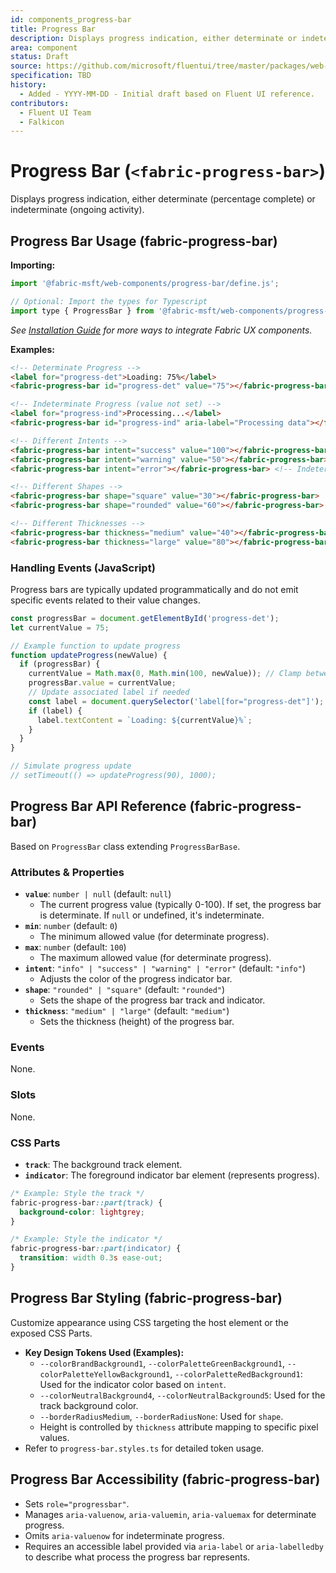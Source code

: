 ```yaml
---
id: components_progress-bar
title: Progress Bar
description: Displays progress indication, either determinate or indeterminate.
area: component
status: Draft
source: https://github.com/microsoft/fluentui/tree/master/packages/web-components/src/progress-bar
specification: TBD
history:
  - Added - YYYY-MM-DD - Initial draft based on Fluent UI reference.
contributors:
  - Fluent UI Team
  - Falkicon
---
```


# Progress Bar (`<fabric-progress-bar>`)

<!-- BEGIN-SECTION: Progress Bar Overview -->
Displays progress indication, either determinate (percentage complete) or indeterminate (ongoing activity).
<!-- END-SECTION: Progress Bar Overview -->

<!-- BEGIN-SECTION: Progress Bar Usage -->
## Progress Bar Usage (fabric-progress-bar)

**Importing:**

```javascript
import '@fabric-msft/web-components/progress-bar/define.js';

// Optional: Import the types for Typescript
import type { ProgressBar } from '@fabric-msft/web-components/progress-bar';
```

*See [Installation Guide](../../guides/installation.md) for more ways to integrate Fabric UX components.*

**Examples:**

```html
<!-- Determinate Progress -->
<label for="progress-det">Loading: 75%</label>
<fabric-progress-bar id="progress-det" value="75"></fabric-progress-bar>

<!-- Indeterminate Progress (value not set) -->
<label for="progress-ind">Processing...</label>
<fabric-progress-bar id="progress-ind" aria-label="Processing data"></fabric-progress-bar>

<!-- Different Intents -->
<fabric-progress-bar intent="success" value="100"></fabric-progress-bar>
<fabric-progress-bar intent="warning" value="50"></fabric-progress-bar>
<fabric-progress-bar intent="error"></fabric-progress-bar> <!-- Indeterminate Error -->

<!-- Different Shapes -->
<fabric-progress-bar shape="square" value="30"></fabric-progress-bar>
<fabric-progress-bar shape="rounded" value="60"></fabric-progress-bar> <!-- Default -->

<!-- Different Thicknesses -->
<fabric-progress-bar thickness="medium" value="40"></fabric-progress-bar> <!-- Default -->
<fabric-progress-bar thickness="large" value="80"></fabric-progress-bar>
```

### Handling Events (JavaScript)

Progress bars are typically updated programmatically and do not emit specific events related to their value changes.

```javascript
const progressBar = document.getElementById('progress-det');
let currentValue = 75;

// Example function to update progress
function updateProgress(newValue) {
  if (progressBar) {
    currentValue = Math.max(0, Math.min(100, newValue)); // Clamp between 0-100
    progressBar.value = currentValue;
    // Update associated label if needed
    const label = document.querySelector('label[for="progress-det"]');
    if (label) {
      label.textContent = `Loading: ${currentValue}%`;
    }
  }
}

// Simulate progress update
// setTimeout(() => updateProgress(90), 1000);
```
<!-- END-SECTION: Progress Bar Usage -->

<!-- BEGIN-SECTION: Progress Bar API -->
## Progress Bar API Reference (fabric-progress-bar)

Based on `ProgressBar` class extending `ProgressBarBase`.

### Attributes & Properties

*   **`value`**: `number | null` (default: `null`)
    *   The current progress value (typically 0-100). If set, the progress bar is determinate. If `null` or undefined, it's indeterminate.
*   **`min`**: `number` (default: `0`)
    *   The minimum allowed value (for determinate progress).
*   **`max`**: `number` (default: `100`)
    *   The maximum allowed value (for determinate progress).
*   **`intent`**: `"info" | "success" | "warning" | "error"` (default: `"info"`)
    *   Adjusts the color of the progress indicator bar.
*   **`shape`**: `"rounded" | "square"` (default: `"rounded"`)
    *   Sets the shape of the progress bar track and indicator.
*   **`thickness`**: `"medium" | "large"` (default: `"medium"`)
    *   Sets the thickness (height) of the progress bar.

### Events

None.

### Slots

None.

### CSS Parts

*   **`track`**: The background track element.
*   **`indicator`**: The foreground indicator bar element (represents progress).

```css
/* Example: Style the track */
fabric-progress-bar::part(track) {
  background-color: lightgrey;
}

/* Example: Style the indicator */
fabric-progress-bar::part(indicator) {
  transition: width 0.3s ease-out;
}
```
<!-- END-SECTION: Progress Bar API -->

<!-- BEGIN-SECTION: Progress Bar Styling -->
## Progress Bar Styling (fabric-progress-bar)

Customize appearance using CSS targeting the host element or the exposed CSS Parts.

*   **Key Design Tokens Used (Examples):**
    *   `--colorBrandBackground1`, `--colorPaletteGreenBackground1`, `--colorPaletteYellowBackground1`, `--colorPaletteRedBackground1`: Used for the indicator color based on `intent`.
    *   `--colorNeutralBackground4`, `--colorNeutralBackground5`: Used for the track background color.
    *   `--borderRadiusMedium`, `--borderRadiusNone`: Used for `shape`.
    *   Height is controlled by `thickness` attribute mapping to specific pixel values.
*   Refer to `progress-bar.styles.ts` for detailed token usage.
<!-- END-SECTION: Progress Bar Styling -->

<!-- BEGIN-SECTION: Progress Bar Accessibility -->
## Progress Bar Accessibility (fabric-progress-bar)

*   Sets `role="progressbar"`.
*   Manages `aria-valuenow`, `aria-valuemin`, `aria-valuemax` for determinate progress.
*   Omits `aria-valuenow` for indeterminate progress.
*   Requires an accessible label provided via `aria-label` or `aria-labelledby` to describe what process the progress bar represents.
<!-- END-SECTION: Progress Bar Accessibility -->
